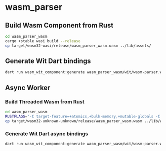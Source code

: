 # wasm_parser

## Build Wasm Component from Rust

```sh
cd wasm_parser_wasm
cargo +stable wasi build --release
cp target/wasm32-wasi/release/wasm_parser_wasm.wasm ../lib/assets/
```

## Generate Wit Dart bindings

```sh
dart run wasm_wit_component:generate wasm_parser_wasm/wit/wasm-parser.wit lib/src/wasm_parser_wit.gen.dart
```

## Async Worker

### Build Threaded Wasm from Rust

```sh
cd wasm_parser_wasm
RUSTFLAGS='-C target-feature=+atomics,+bulk-memory,+mutable-globals -C link-args=--shared-memory' cargo +nightly build --target wasm32-unknown-unknown --profile release -Z build-std=std,panic_abort
cp target/wasm32-unknown-unknown/release/wasm_parser_wasm.wasm ../lib/assets/wasm_parser_wasm.threads.wasm
```

### Generate Wit Dart async bindings

```sh
dart run wasm_wit_component:generate wasm_parser_wasm/wit/wasm-parser.wit lib/src/wasm_parser_wit.worker.gen.dart --async-worker
```
